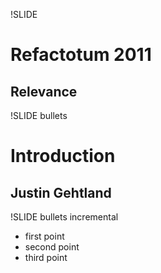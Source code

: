 !SLIDE 
# Refactotum 2011 #
## Relevance

!SLIDE bullets 

# Introduction #
## Justin Gehtland

!SLIDE bullets incremental

* first point
* second point
* third point
